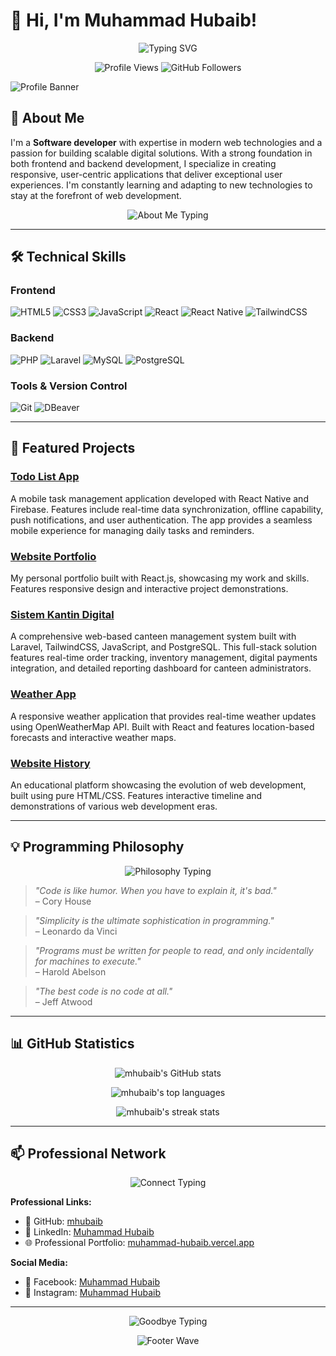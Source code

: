 # 👋 Hi, I'm Muhammad Hubaib!

<p align="center">
  <img src="https://readme-typing-svg.demolab.com/?lines=Software+Developer+%F0%9F%92%BB;Mobile+Developer+%F0%9F%93%B1;Web+Developer+%F0%9F%8C%90;Always+Learning+New+Things+%F0%9F%9A%80&font=Fira%20Code&center=true&width=440&height=45&color=4F8A8B&vCenter=true&size=22&duration=3000&pause=1000" alt="Typing SVG" />
</p>

<p align="center">
  <img src="https://komarev.com/ghpvc/?username=mhubaib&label=Profile%20Views&color=4F8A8B&style=flat-square" alt="Profile Views" />
  <img src="https://img.shields.io/github/followers/mhubaib?label=Followers&style=flat-square&color=4F8A8B" alt="GitHub Followers" />
</p>

![Profile Banner](https://capsule-render.vercel.app/api?type=wave&color=0:4F8A8B,100:FFE156&height=200&section=header&text=Hubaib%20%7C%20Software%20Developer&fontSize=40&fontColor=fff)

## 🚀 About Me

I'm a **Software developer** with expertise in modern web technologies and a passion for building scalable digital solutions. With a strong foundation in both frontend and backend development, I specialize in creating responsive, user-centric applications that deliver exceptional user experiences. I'm constantly learning and adapting to new technologies to stay at the forefront of web development.

<p align="center">
  <img src="https://readme-typing-svg.demolab.com/?lines=Building+Amazing+Web+Applications;Creating+Mobile+Solutions;Learning+Every+Day&font=Fira%20Code&center=true&width=380&height=30&color=FFE156&vCenter=true&size=16&duration=4000&pause=500" alt="About Me Typing" />
</p>

---

## 🛠️ Technical Skills

### Frontend
![HTML5](https://img.shields.io/badge/-HTML5-E34F26?logo=html5&logoColor=fff&style=flat-square)
![CSS3](https://img.shields.io/badge/-CSS3-1572B6?logo=css3&logoColor=fff&style=flat-square)
![JavaScript](https://img.shields.io/badge/-JavaScript-F7DF1E?logo=javascript&logoColor=000&style=flat-square)
![React](https://img.shields.io/badge/-React-61DAFB?logo=react&logoColor=000&style=flat-square)
![React Native](https://img.shields.io/badge/-React%20Native-61DAFB?logo=react&logoColor=000&style=flat-square)
![TailwindCSS](https://img.shields.io/badge/-TailwindCSS-38B2AC?logo=tailwindcss&logoColor=fff&style=flat-square)

### Backend
![PHP](https://img.shields.io/badge/-PHP-777BB4?logo=php&logoColor=fff&style=flat-square)
![Laravel](https://img.shields.io/badge/-Laravel-FF2D20?logo=laravel&logoColor=fff&style=flat-square)
![MySQL](https://img.shields.io/badge/-MySQL-4479A1?logo=mysql&logoColor=fff&style=flat-square)
![PostgreSQL](https://img.shields.io/badge/-PostgreSQL-336791?logo=postgresql&logoColor=fff&style=flat-square)

### Tools & Version Control
![Git](https://img.shields.io/badge/-Git-F05032?logo=git&logoColor=fff&style=flat-square)
![DBeaver](https://img.shields.io/badge/-DBeaver-4D4D4D?logo=dbeaver&logoColor=fff&style=flat-square)

---

## 🌟 Featured Projects

### [Todo List App](https://github.com/mhubaib/todo-list-app)
A mobile task management application developed with React Native and Firebase. Features include real-time data synchronization, offline capability, push notifications, and user authentication. The app provides a seamless mobile experience for managing daily tasks and reminders.

### [Website Portfolio](https://github.com/mhubaib/website-portofolio-react)
My personal portfolio built with React.js, showcasing my work and skills. Features responsive design and interactive project demonstrations.

### [Sistem Kantin Digital](https://github.com/mhubaib/sistem-kantin-digital)
A comprehensive web-based canteen management system built with Laravel, TailwindCSS, JavaScript, and PostgreSQL. This full-stack solution features real-time order tracking, inventory management, digital payments integration, and detailed reporting dashboard for canteen administrators.

### [Weather App](https://github.com/mhubaib/weather-app)
A responsive weather application that provides real-time weather updates using OpenWeatherMap API. Built with React and features location-based forecasts and interactive weather maps.

### [Website History](https://github.com/mhubaib/website-history-html)
An educational platform showcasing the evolution of web development, built using pure HTML/CSS. Features interactive timeline and demonstrations of various web development eras.

---

## 💡 Programming Philosophy

<p align="center">
  <img src="https://readme-typing-svg.demolab.com/?lines=Clean+Code+Is+Simple+and+Elegant;Always+Write+Code+for+Humans;Test+Early%2C+Test+Often&font=Fira%20Code&center=true&width=400&height=50&color=4F8A8B&vCenter=true&size=18&duration=5000&pause=2000" alt="Philosophy Typing" />
</p>

> *"Code is like humor. When you have to explain it, it's bad."*  
> – Cory House

> *"Simplicity is the ultimate sophistication in programming."*  
> – Leonardo da Vinci

> *"Programs must be written for people to read, and only incidentally for machines to execute."*  
> – Harold Abelson

> *"The best code is no code at all."*  
> – Jeff Atwood

---

## 📊 GitHub Statistics

<p align="center">
  <img src="https://github-readme-stats.vercel.app/api?username=mhubaib&show_icons=true&theme=radical&hide_border=true&count_private=true" alt="mhubaib's GitHub stats" />
</p>

<p align="center">
  <img src="https://github-readme-stats.vercel.app/api/top-langs/?username=mhubaib&layout=compact&theme=radical&hide_border=true" alt="mhubaib's top languages" />
</p>

<p align="center">
  <img src="https://streak-stats.demolab.com/?user=mhubaib&theme=radical&hide_border=true" alt="mhubaib's streak stats" />
</p>

---

## 📫 Professional Network

<p align="center">
  <img src="https://readme-typing-svg.demolab.com/?lines=Let's+Connect+and+Build+Something+Amazing!;Always+Open+for+Collaboration&font=Fira%20Code&center=true&width=500&height=40&color=FFE156&vCenter=true&size=20&duration=4000&pause=1500" alt="Connect Typing" />
</p>

**Professional Links:**
- 🐙 GitHub: [mhubaib](https://github.com/mhubaib)
- 💼 LinkedIn: [Muhammad Hubaib](https://www.linkedin.com/in/muhammad-hubaib-76b26b370/)
- 🌐 Professional Portfolio: [muhammad-hubaib.vercel.app](https://muhammad-hubaib.vercel.app)

**Social Media:**
- 📘 Facebook: [Muhammad Hubaib](https://web.facebook.com/profile.php?id=61576621349069)
- 📸 Instagram: [Muhammad Hubaib](https://www.instagram.com/mhuba_ib/)

---

<p align="center">
  <img src="https://readme-typing-svg.demolab.com/?lines=Thanks+for+Visiting+My+Profile!;Have+a+Great+Day+Ahead!&font=Fira%20Code&center=true&width=380&height=30&color=4F8A8B&vCenter=true&size=18&duration=3000&pause=1000" alt="Goodbye Typing" />
</p>

<p align="center">
  <img src="https://capsule-render.vercel.app/api?type=waving&color=0:4F8A8B,100:FFE156&height=120&section=footer" alt="Footer Wave" />
</p>
